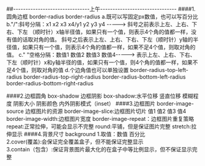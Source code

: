 ##-------------------------------上午------------------------------- 
####1.圆角边框 border-radius 
	border-radius
	a.既可以写固定px数值，也可以写百分比
    b."/":斜号分隔：x1 x2 x3 x4/y1 y2 y3 y4 -----> 
	  斜号之前表示上左、上右、下右、下左 （顺时针）x轴半径值，如果只有一个值，则表示4个角的值都一样，没有值的话取对角的值。 
	  斜号之后表示上左、上右、下右、下左（顺时针）y轴的半径值，如果只有一个值，则表示4个角的值都一样，如果不足4个值，则取对角的值。
    c." "空格分隔：数值1 数值2 数值3 数值4-----> 
	  表示上左、上右、下右、下左（顺时针）x和y轴半径的值，如果只有一个值，则4个角的值都一样，如果不足4个值，则取对角的值 
	d.个边角值也可以单独设置 
	border-radius-top-left-radius 
	border-radius-top-right-radius 
	border-radius-bottom-left-radius 
	border-radius-bottom-right-radius 

####2.边框圆角 box-shadow
      边框阴影
      box-shadow:水平位移 竖直位移 模糊程度 阴影大小 阴影颜色 内外阴影模式（inset） 
####3.边框图片 
      border-image-source 边框图片的资源
      border-image-slice:边框图片切片 值1 值2 值3 值4
      border-image-width:边框图片宽度
      border-image-repeat：边框图片重复策略
          repeat:正常拉伸，可能会显示不完整
          round:平铺，但是保证图片完整
          stretch:拉伸显示 
####4.背景尺寸 background 
	1.取值：数值 百分比  
	2.cover(覆盖):会保证完全覆盖盒子，但不能保证完整显示  
	3.contain（包含）:保证背景图片最大化的在盒子中等比例显示，但不保证显示完整  